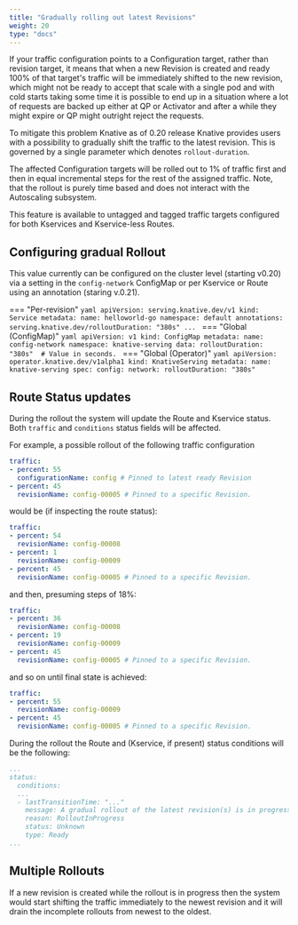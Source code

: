 ```yaml
---
title: "Gradually rolling out latest Revisions"
weight: 20
type: "docs"
---
```


If your traffic configuration points to a Configuration target, rather than revision target, it means that when a new Revision is created and ready 100% of that target's traffic will be immediately shifted to the new revision, which might not be ready to accept that scale with a single pod and with cold starts taking some time it is possible to end up in a situation where a lot of requests are backed up either at QP or Activator and after a while they might expire or QP might outright reject the requests.

To mitigate this problem Knative as of 0.20 release Knative provides users with a possibility to gradually shift the traffic to the latest revision.
This is governed by a single parameter which denotes `rollout-duration`.

The affected Configuration targets will be rolled out to 1% of traffic first and then in equal incremental steps for the rest of the assigned traffic. Note, that the rollout is purely time based and does not interact with the Autoscaling subsystem.


This feature is available to untagged and tagged traffic targets configured for both  Kservices and Kservice-less Routes.


## Configuring gradual Rollout

This value currently can be configured on the cluster level (starting v0.20) via a setting in the `config-network` ConfigMap or per Kservice or Route using an annotation (staring v.0.21).

=== "Per-revision"
    ```yaml
    apiVersion: serving.knative.dev/v1
    kind: Service
    metadata:
      name: helloworld-go
      namespace: default
      annotations:
        serving.knative.dev/rolloutDuration: "380s"
    ...
    ```
=== "Global (ConfigMap)"
    ```yaml
    apiVersion: v1
    kind: ConfigMap
    metadata:
    name: config-network
    namespace: knative-serving
    data:
      rolloutDuration: "380s"  # Value in seconds.
    ```
=== "Global (Operator)"
    ```yaml
    apiVersion: operator.knative.dev/v1alpha1
    kind: KnativeServing
    metadata:
      name: knative-serving
    spec:
      config:
        network:
          rolloutDuration: "380s"
    ```

## Route Status updates

During the rollout the system will update the Route and Kservice status. Both `traffic` and `conditions` status fields will be affected.

For example, a possible rollout of the following traffic configuration

```yaml
traffic:
- percent: 55
  configurationName: config # Pinned to latest ready Revision
- percent: 45
  revisionName: config-00005 # Pinned to a specific Revision.
```

would be (if inspecting the route status):
```yaml
traffic:
- percent: 54
  revisionName: config-00008
- percent: 1
  revisionName: config-00009
- percent: 45
  revisionName: config-00005 # Pinned to a specific Revision.
```

and then, presuming steps of 18%:

```yaml
traffic:
- percent: 36
  revisionName: config-00008
- percent: 19
  revisionName: config-00009
- percent: 45
  revisionName: config-00005 # Pinned to a specific Revision.
```

and so on until final state is achieved:

```yaml
traffic:
- percent: 55
  revisionName: config-00009
- percent: 45
  revisionName: config-00005 # Pinned to a specific Revision.
```

During the rollout the Route and (Kservice, if present) status conditions will be the following:

```yaml
...
status:
  conditions:
  ...
  - lastTransitionTime: "..."
    message: A gradual rollout of the latest revision(s) is in progress.
    reason: RolloutInProgress
    status: Unknown
    type: Ready
...
```

## Multiple Rollouts

If a new revision is created while the rollout is in progress then the system would start shifting the traffic immediately to the newest revision and it will drain the incomplete rollouts from newest to the oldest.
